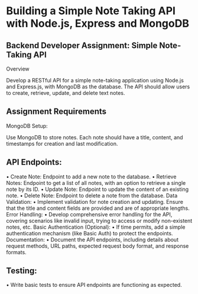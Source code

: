 # Building a Simple Note Taking API with Node.js, Express and MongoDB #

## Backend Developer Assignment: Simple Note-Taking API ##
Overview

Develop a RESTful API for a simple note-taking application using Node.js and Express.js, with MongoDB
as the database. The API should allow users to create, retrieve, update, and delete text notes.

## Assignment Requirements ##

MongoDB Setup:

Use MongoDB to store notes. Each note should have a title, content, and timestamps for creation and
last modification.

## API Endpoints:

• Create Note: Endpoint to add a new note to the database.
• Retrieve Notes: Endpoint to get a list of all notes, with an option to retrieve a single note by its
ID.
• Update Note: Endpoint to update the content of an existing note.
• Delete Note: Endpoint to delete a note from the database.
Data Validation:
• Implement validation for note creation and updating. Ensure that the title and content fields are
provided and are of appropriate lengths.
Error Handling:
• Develop comprehensive error handling for the API, covering scenarios like invalid input, trying to
access or modify non-existent notes, etc.
Basic Authentication (Optional):
• If time permits, add a simple authentication mechanism (like Basic Auth) to protect the
endpoints.
Documentation:
• Document the API endpoints, including details about request methods, URL paths, expected
request body format, and response formats.

## Testing:
• Write basic tests to ensure API endpoints are functioning as expected.
